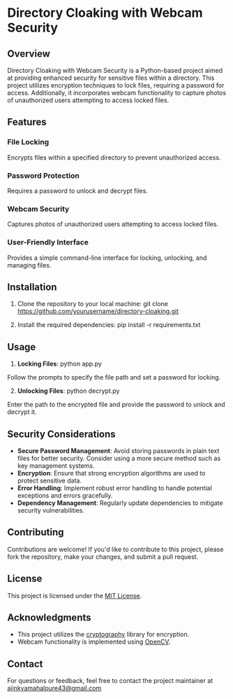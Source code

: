 # Directory Cloaking with Webcam Security

## Overview
Directory Cloaking with Webcam Security is a Python-based project aimed at providing enhanced security for sensitive files within a directory. This project utilizes encryption techniques to lock files, requiring a password for access. Additionally, it incorporates webcam functionality to capture photos of unauthorized users attempting to access locked files.

## Features
### File Locking
Encrypts files within a specified directory to prevent unauthorized access.

### Password Protection
Requires a password to unlock and decrypt files.

### Webcam Security
Captures photos of unauthorized users attempting to access locked files.

### User-Friendly Interface
Provides a simple command-line interface for locking, unlocking, and managing files.

## Installation
1. Clone the repository to your local machine:
git clone https://github.com/yourusername/directory-cloaking.git

2. Install the required dependencies:
pip install -r requirements.txt

## Usage
1. **Locking Files**:
python app.py

Follow the prompts to specify the file path and set a password for locking.

2. **Unlocking Files**:
python decrypt.py

Enter the path to the encrypted file and provide the password to unlock and decrypt it.

## Security Considerations
- **Secure Password Management**: Avoid storing passwords in plain text files for better security. Consider using a more secure method such as key management systems.
- **Encryption**: Ensure that strong encryption algorithms are used to protect sensitive data.
- **Error Handling**: Implement robust error handling to handle potential exceptions and errors gracefully.
- **Dependency Management**: Regularly update dependencies to mitigate security vulnerabilities.

## Contributing
Contributions are welcome! If you'd like to contribute to this project, please fork the repository, make your changes, and submit a pull request.

## License
This project is licensed under the [MIT License](LICENSE).

## Acknowledgments
- This project utilizes the [cryptography](https://cryptography.io/en/latest/) library for encryption.
- Webcam functionality is implemented using [OpenCV](https://opencv.org/).

## Contact
For questions or feedback, feel free to contact the project maintainer at ajinkyamahalpure43@gmail.com